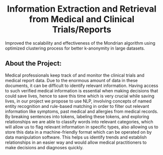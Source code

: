 <h1 align="center">  Information Extraction and Retrieval from Medical and Clinical Trials/Reports </h1>
Improved the scalability and effectiveness of the Mondrian algorithm using optimized clustering process for better k-anonymity in large datasets.


## About the Project:
Medical professionals keep track of and monitor the clinical trials and medical report data. Due to the enormous amount of data in these documents, it can be difficult to identify relevant information. 
Having access to such verified medical information is essential when making decisions that could save lives, hence to save this time which is very crucial while saving lives, in our project we propose to use NLP, involving concepts of named entity recognition and rule-based matching in order to filter out relevant information like symptoms, past medical and allergies from medical records.
By breaking sentences into tokens, labeling these tokens, and exploring relationships we are able to classify words into relevant categories, which will allow us to flag relevant information in specific types, also allowing us to store this data in a machine-friendly format which can be operated on by data manipulation software. This helps us identify trends and establish relationships in an easier way and would allow medical practitioners to make decisions and diagnoses quickly.
